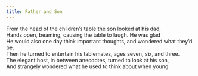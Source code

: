 ```yaml
---
title: Father and Son
---
```

From the head of the children’s table the son looked at his dad,\
Hands open, beaming, causing the table to laugh. He was glad\
He would also one day think important thoughts, and wondered what they’d be.\
Then he turned to entertain his tablemates, ages seven, six, and three.\
The elegant host, in between anecdotes, turned to look at his son,\
And strangely wondered what he used to think about when young.

